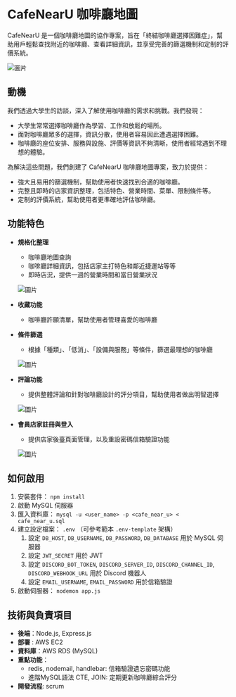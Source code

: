 # CafeNearU 咖啡廳地圖

CafeNearU 是一個咖啡廳地圖的協作專案，旨在「終結咖啡廳選擇困難症」，幫助用戶輕鬆查找附近的咖啡廳、查看詳細資訊，並享受完善的篩選機制和定制的評價系統。

![圖片](https://github.com/gahwa17/groupI-CafeNearU/assets/52663020/240a1ed9-7b10-41a0-a3f2-9bd6704aa79a)

## 動機

我們透過大學生的訪談，深入了解使用咖啡廳的需求和挑戰。我們發現：

- 大學生常常選擇咖啡廳作為學習、工作和放鬆的場所。
- 面對咖啡廳眾多的選擇，資訊分散，使用者容易因此遭遇選擇困難。
- 咖啡廳的座位安排、服務與設施、評價等資訊不夠清晰，使用者經常遇到不理想的體驗。

為解決這些問題，我們創建了 CafeNearU 咖啡廳地圖專案，致力於提供：

- 強大且易用的篩選機制，幫助使用者快速找到合適的咖啡廳。
- 完整且即時的店家資訊整理，包括特色、營業時間、菜單、限制條件等。
- 定制的評價系統，幫助使用者更準確地評估咖啡廳。

## 功能特色

- **規格化整理**
    - 咖啡廳地圖查詢
    - 咖啡廳詳細資訊，包括店家主打特色和鄰近捷運站等等
    - 即時店況，提供一週的營業時間和當日營業狀況
 
    ![圖片](https://github.com/gahwa17/groupI-CafeNearU/assets/52663020/e64a8819-b872-4765-b69e-1701442df2ee)

- **收藏功能**
    - 咖啡廳許願清單，幫助使用者管理喜愛的咖啡廳
- **條件篩選**
    - 根據「種類」、「低消」、「設備與服務」等條件，篩選最理想的咖啡廳

    ![圖片](https://github.com/gahwa17/groupI-CafeNearU/assets/52663020/9a619d52-2ef8-4bfc-a705-8181df670ad9)

- **評論功能**
    - 提供整體評論和針對咖啡廳設計的評分項目，幫助使用者做出明智選擇

   ![圖片](https://github.com/gahwa17/groupI-CafeNearU/assets/52663020/be8416c6-b27e-4e02-bf5c-de8802283ffd)
  
- **會員店家註冊與登入**
    - 提供店家後臺頁面管理，以及重設密碼信箱驗證功能

    ![圖片](https://github.com/gahwa17/groupI-CafeNearU/assets/52663020/b7c7ab8e-a07f-4fe4-9ad5-33703fba23f3)

## 如何啟用
1. 安裝套件： `npm install`
2. 啟動 MySQL 伺服器
3. 匯入資料庫： `mysql -u <user_name> -p <cafe_near_u> < cafe_near_u.sql`
4. 建立設定檔案： `.env` （可參考範本 `.env-template` 架構）
   1. 設定 `DB_HOST`, `DB_USERNAME`, `DB_PASSWORD`, `DB_DATABASE` 用於 MySQL 伺服器
   2. 設定 `JWT_SECRET` 用於 JWT
   3. 設定 `DISCORD_BOT_TOKEN`, `DISCORD_SERVER_ID`, `DISCORD_CHANNEL_ID`, `DISCORD_WEBHOOK_URL` 用於 Discord 機器人
   4. 設定 `EMAIL_USERNAME`, `EMAIL_PASSWORD` 用於信箱驗證
5. 啟動伺服器： `nodemon app.js`

## 技術與負責項目
- **後端**：Node.js, Express.js
- **部署** : AWS EC2
- **資料庫**：AWS RDS (MySQL)
- **重點功能**：
  - redis, nodemail, handlebar: 信箱驗證遺忘密碼功能
  - 進階MySQL語法 CTE, JOIN: 定期更新咖啡廳綜合評分
- **開發流程**: scrum
